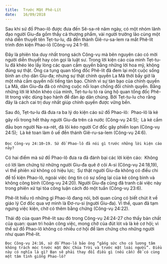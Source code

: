 ```yaml
---
title:  Trước Mặt Phê-Lít
date:   16/09/2018
---
```


Sau khi sứ đồ Phao-lô được đưa đến Sê-sa-rê năm ngày, có một nhóm lãnh đạo người Giu-đa gồm thầy cả thượng phẩm, vài người trưởng lão cùng một nhà diễn thuyết tên Tẹt-tu-lu, đã đến thành Giê-ru-sa-lem ra mắt Phê-lít trình đơn kiện Phao-lô (Công-vụ 24:1–9).

Đây là phiên tòa duy  nhất trong sách Công-vụ mà bên nguyên cáo có mời người diễn thuyết hay còn gọi là luật sư. Trong lời kiện cáo của mình Tẹt-tu-lu đã khéo léo lấy lòng các quan cầm quyền bằng những lời hoa mỹ, không đúng sự thật. Ông ca tụng quan tổng đốc Phê-lít đã đem lại một cuộc sống bình an cho dân Giu-đa; nhưng sự thật chính quyền La Mã thời bấy giờ là một nhà cầm quyền nổi tiếng tàn bạo. Chính vì sự tàn bạo của chính quyền La Mã, dân Giu-đa đã có những cuộc nổi loạn chống đối chính quyền. Bằng những lời lẽ khôn khéo của mình, Tẹt-tu-lu tỏ ra ủng hộ quan tổng đốc Phê-lít trong việc dùng bạo hành để đàn áp dân chúng. Bởi Tẹt-tu-lu cho rằng đây là cách cai trị duy nhất giúp chính quyền được vững bền.

Sau đó, Tẹt-tu-lu đã đưa ra ba lý do kiện cáo sứ đồ Phao-lô:  Phao-lô là kẻ gây rối trong hết thảy người Giu-đa trên cả nước (Công-vụ 24:5);  Là kẻ cầm đầu bọn người Na-xa-rét, đã lôi kéo người Cơ đốc gây phiến loạn (Công-vụ 24:5);  Là kẻ toan làm ô uế đền thánh Giê-ru-sa-lem (Công-vụ 24:6).

`Đọc Công-vụ 24:10–19. Sứ đồ Phao-lô đã nói gì trước những lời kiện cáo này?`

Có hai điểm mà sứ đồ Phao-lô đưa ra đã đánh bại các lời kiện cáo:  Không có lời làm chứng từ những người Giu-đa quê ở cõi A-si (Công-vụ 24:18,19), vì thế phiên xử không có hiệu lực;  Sự thật người Giu-đa không có điều chi để tố kiện Phao-lô, ngoài việc ông tin có sự sống lại của kẻ công bình và không công bình (Công-vụ 24:20). Người Giu-đa cũng đã tranh cãi việc này trong phiên xử tại tòa công luận cách đó một tuần (Công-vụ 23:6).

Phê-lít hiểu rõ những gì Phao-lô đang nói, bởi quan cũng có biết chút ít về giáo lý Cơ đốc qua vợ mình là Đơ-ru-si (người Giu-đa). Vì thế, quan đã tạm ngưng việc kiện, chờ có thêm bằng chứng (Công-vụ 24:22).

Thái độ của quan Phê-lít sau đó trong Công-vụ 24:24-27 cho thấy bản chất của quan: quan trì hoãn công việc, mong chờ của đút lót và là kẻ cơ hội; vì thế sứ đồ Phao-lô không có nhiều cơ hội để làm chứng cho những người như quan Phê-lít.      

`Đọc Công-vụ 24:16, sứ đồ Phao-lô bảo ông “gắng sức cho có lương tâm không trách móc trước mặt Đức Chúa Trời và trước mặt loài người”. Điều này có nghĩa là gì? Bạn sẽ phải thay đổi điều gì (nếu cần) để có cùng một tâm tình giống Phao-lô?`